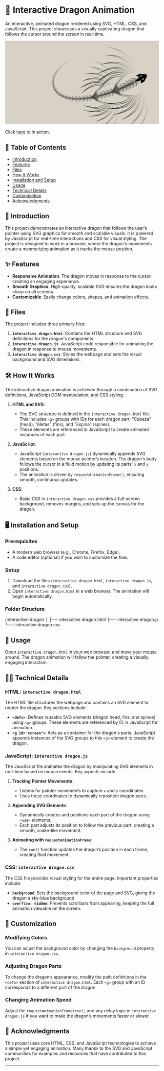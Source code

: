 # 🐉 Interactive Dragon Animation

An interactive, animated dragon rendered using SVG, HTML, CSS, and JavaScript. This project showcases a visually captivating dragon that follows the cursor around the screen in real-time.

<!-- ![dragon](https://github.com/user-attachments/assets/5eec7944-aaa0-4be1-b9c1-53edc84734ce) -->

![Demo Image](dragon.png) <!-- Add a screenshot or GIF link here -->

Click [here](dragon.gif) to in action.

## 📑 Table of Contents

- [Introduction](#introduction)
- [Features](#features)
- [Files](#files)
- [How It Works](#how-it-works)
- [Installation and Setup](#installation-and-setup)
- [Usage](#usage)
- [Technical Details](#technical-details)
- [Customization](#customization)
- [Acknowledgments](#acknowledgments)

## 🐲 Introduction

This project demonstrates an interactive dragon that follows the user’s pointer using SVG graphics for smooth and scalable visuals. It is powered by JavaScript for real-time interactions and CSS for visual styling. The project is designed to work in a browser, where the dragon's movements create a mesmerizing animation as it tracks the mouse position.

## ✨ Features

- **Responsive Animation**: The dragon moves in response to the cursor, creating an engaging experience.
- **Smooth Graphics**: High-quality, scalable SVG ensures the dragon looks sharp on all screens.
- **Customizable**: Easily change colors, shapes, and animation effects.

## 📂 Files

The project includes three primary files:

1. **`interactive dragon.html`**: Contains the HTML structure and SVG definitions for the dragon's components.
2. **`interactive dragon.js`**: JavaScript code responsible for animating the dragon in response to mouse movements.
3. **`interactive dragon.css`**: Styles the webpage and sets the visual background and SVG dimensions.

## 🛠️ How It Works

The interactive dragon animation is achieved through a combination of SVG definitions, JavaScript DOM manipulation, and CSS styling.

1. **HTML and SVG**:
   - The SVG structure is defined in the `interactive dragon.html` file. This includes `<g>` groups with IDs for each dragon part: "Cabeza" (head), "Aletas" (fins), and "Espina" (spines).
   - These elements are referenced in JavaScript to create animated instances of each part.

2. **JavaScript**:
   - JavaScript (`interactive dragon.js`) dynamically appends SVG elements based on the mouse pointer’s location. The dragon's body follows the cursor in a fluid motion by updating its parts' `x` and `y` positions.
   - The animation is driven by `requestAnimationFrame()`, ensuring smooth, continuous updates.

3. **CSS**:
   - Basic CSS in `interactive dragon.css` provides a full-screen background, removes margins, and sets up the canvas for the dragon.

## 🖥️ Installation and Setup

### Prerequisites

- A modern web browser (e.g., Chrome, Firefox, Edge).
- A code editor (optional) if you wish to customize the files.

### Setup

1. Download the files (`interactive dragon.html`, `interactive dragon.js`, and `interactive dragon.css`).
2. Open `interactive dragon.html` in a web browser. The animation will begin automatically.

### Folder Structure
/interactive-dragon
│
├── interactive dragon.html
├── interactive dragon.js
└── interactive dragon.css


## 🚀 Usage

Open `interactive dragon.html` in your web browser, and move your mouse around. The dragon animation will follow the pointer, creating a visually engaging interaction.

## 🧑‍💻 Technical Details

### HTML: `interactive dragon.html`

The HTML file structures the webpage and contains an SVG element to render the dragon. Key sections include:

- **`<defs>`**: Defines reusable SVG elements (dragon head, fins, and spines) using `<g>` groups. These elements are referenced by ID in JavaScript for animation.
- **`<g id="screen">`**: Acts as a container for the dragon's parts. JavaScript appends instances of the SVG groups to this `<g>` element to create the dragon.

### JavaScript: `interactive dragon.js`

The JavaScript file animates the dragon by manipulating SVG elements in real-time based on mouse events. Key aspects include:

1. **Tracking Pointer Movements**:
   - Listens for pointer movements to capture `x` and `y` coordinates.
   - Uses these coordinates to dynamically reposition dragon parts.

2. **Appending SVG Elements**:
   - Dynamically creates and positions each part of the dragon using `<use>` elements.
   - Each part adjusts its position to follow the previous part, creating a smooth, snake-like movement.

3. **Animating with `requestAnimationFrame`**:
   - The `run()` function updates the dragon’s position in each frame, creating fluid movement.

### CSS: `interactive dragon.css`

The CSS file provides visual styling for the entire page. Important properties include:

- **`background`**: Sets the background color of the page and SVG, giving the dragon a sky-blue background.
- **`overflow: hidden`**: Prevents scrollbars from appearing, keeping the full animation viewable on the screen.

## 🔧 Customization

### Modifying Colors

You can adjust the background color by changing the `background` property in `interactive dragon.css`.

### Adjusting Dragon Parts

To change the dragon’s appearance, modify the path definitions in the `<defs>` section of `interactive dragon.html`. Each `<g>` group with an ID corresponds to a different part of the dragon.

### Changing Animation Speed

Adjust the `requestAnimationFrame(run);` and any delay logic in `interactive dragon.js` if you want to make the dragon’s movements faster or slower.

## 🎉 Acknowledgments

This project uses core HTML, CSS, and JavaScript technologies to achieve a simple yet engaging animation. Many thanks to the SVG and JavaScript communities for examples and resources that have contributed to this project.

---

